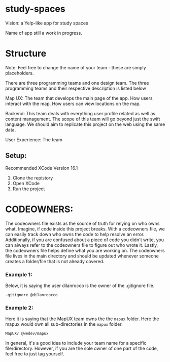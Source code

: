# study-spaces 

Vision: a Yelp-like app for study spaces 

Name of app still a work in progress.


# Structure 

Note: Feel free to change the name of your team - these are simply placeholders.

There are three programming teams and one design team. 
The three programming teams and their respective description is listed below

Map UX:
The team that develops the main page of the app. How users interact with the map. How users can view locations on the map. 

Backend:
This team deals with everything user profile related as well as content management. The scope of this team will go beyond just the swift language. We should aim to replicate this project on the web using the same data.

User Experience:
The team 







## Setup:
Recommended XCode Version 16.1

1. Clone the repistory 
2. Open XCode
3. Run the project



# CODEOWNERS:

The codeowners file exists as the source of truth for relying on who owns what. Imagine, if code inside this project breaks. With a codeowners file, we can easily track down who owns the code to help resolve an error. Additionally, if you are confused about a piece of code you didn't write, you can always refer to the codeowners file to figure out who wrote it. Lastly, the codeowners file helps define what you are working on. The codeowners file lives in the main directory and should be updated whenever someone creates a folder/file that is not already covered.

### Example 1:
Below, it is saying the user dilanrocco is the owner of the .gitignore file.

```
.gitignore @dilanroocco
```

### Example 2:
Here it is saying that the MapUX team owns the the `mapux` folder. Here the mapux would own all sub-directories in the `mapux` folder.
```
MapUX/ @wedev/mapux
```

In general, it's a good idea to include your team name for a specific file/directory. However, if you are the sole owner of one part of the code, feel free to just tag yourself.





